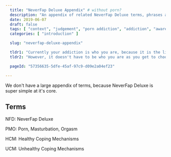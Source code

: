 ```yaml
---
  title: "NeverFap Deluxe Appendix" # without porn?
  description: "An appendix of related NeverFap Deluxe terms, phrases and lingo."
  date: 2019-06-07
  draft: false
  tags: [ "context", "judgement", "porn addiction", "addiction", "awareness", "awareness exercises", "perspective", "nofap", "neverfap", "neverfap deluxe" ]
  categories: [ "introduction" ]

  slug: "neverfap-deluxe-appendix"

  tldr1: "Currently your addiction is who you are, because it is the life you currently live."
  tldr2: "However, it doesn't have to be who you are as you get to choose who you want to be through your actions."

  pageId: "57356635-5dfe-45af-97c9-d09e2a04ef23"

---
```


We don't have a large appendix of terms, because NeverFap Deluxe is super simple at it's core.

## Terms

NFD: NeverFap Deluxe

PMO: Porn, Masturbation, Orgasm

HCM: Healthy Coping Mechanisms

UCM: Unhealthy Coping Mechanisms
